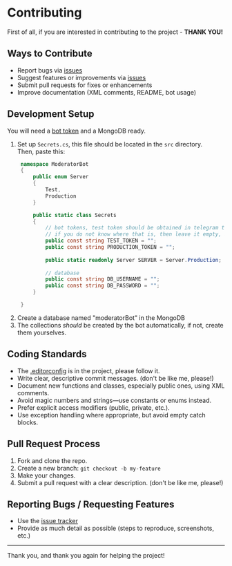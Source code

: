 # Contributing

First of all, if you are interested in contributing to the project - **THANK YOU!**

## Ways to Contribute

- Report bugs via [issues](https://github.com/koteyevich/ModeratorBot/issues)
- Suggest features or improvements via [issues](https://github.com/koteyevich/ModeratorBot/issues)
- Submit pull requests for fixes or enhancements
- Improve documentation (XML comments, README, bot usage)

## Development Setup

You will need a [bot token](https://t.me/BotFather) and a MongoDB ready.

1. Set up `Secrets.cs`, this file should be located in the `src` directory.
   <br>
   Then, paste this:
   ```csharp
    namespace ModeratorBot
    {
        public enum Server
        {
            Test,
            Production
        }

        public static class Secrets
        {
            // bot tokens, test token should be obtained in telegram test servers.
            // if you do not know where that is, then leave it empty, and just fill in PRODUCTION_TOKEN
            public const string TEST_TOKEN = "";
            public const string PRODUCTION_TOKEN = "";
    
            public static readonly Server SERVER = Server.Production;
    
            // database
            public const string DB_USERNAME = "";
            public const string DB_PASSWORD = "";
        }

    }

   ```
2. Create a database named "moderatorBot" in the MongoDB
3. The collections *should* be created by the bot automatically, if not, create them yourselves.

## Coding Standards

- The [.editorconfig](https://github.com/koteyevich/ModeratorBot/blob/master/.editorconfig) is in the project, please
  follow it.
- Write clear, descriptive commit messages. (don't be like me, please!)
- Document new functions and classes, especially public ones, using XML comments.
- Avoid magic numbers and strings—use constants or enums instead.
- Prefer explicit access modifiers (public, private, etc.).
- Use exception handling where appropriate, but avoid empty catch blocks.

## Pull Request Process

1. Fork and clone the repo.
2. Create a new branch: `git checkout -b my-feature`
3. Make your changes.
4. Submit a pull request with a clear description. (don't be like me, please!)

## Reporting Bugs / Requesting Features

- Use the [issue tracker](https://github.com/koteyevich/ModeratorBot/issues)
- Provide as much detail as possible (steps to reproduce, screenshots, etc.)

---
Thank you, and thank you again for helping the project!
